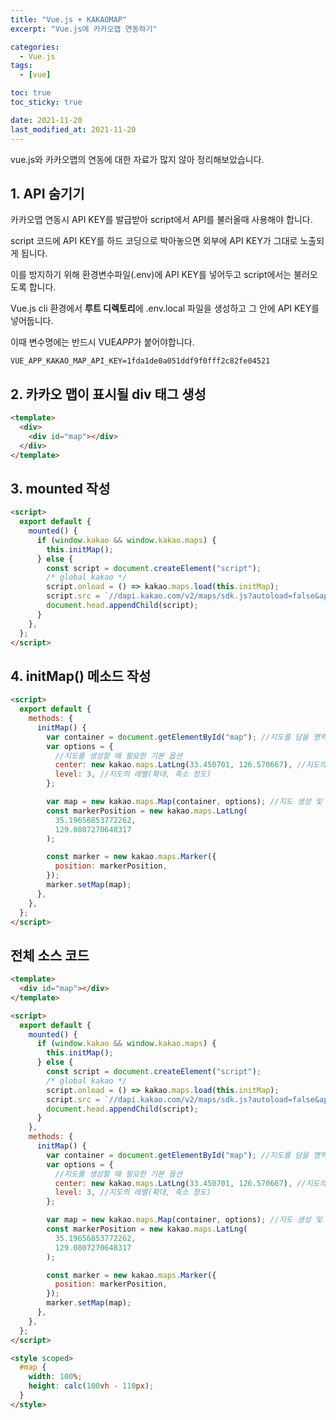 ```yaml
---
title: "Vue.js + KAKAOMAP"
excerpt: "Vue.js에 카카오맵 연동하기"

categories:
  - Vue.js
tags:
  - [vue]

toc: true
toc_sticky: true

date: 2021-11-20
last_modified_at: 2021-11-20
---
```


vue.js와 카카오맵의 연동에 대한 자료가 많지 않아 정리해보았습니다.

## 1. API 숨기기

카카오맵 연동시 API KEY를 발급받아 script에서 API를 불러올때 사용해야 합니다.

script 코드에 API KEY를 하드 코딩으로 박아놓으면 외부에 API KEY가 그대로 노출되게 됩니다.

이를 방지하기 위해 환경변수파일(.env)에 API KEY를 넣어두고 script에서는 불러오도록 합니다.

Vue.js cli 환경에서 **루트 디렉토리**에 .env.local 파일을 생성하고 그 안에 API KEY를 넣어둡니다.

이때 변수명에는 반드시 VUE*APP*가 붙어야합니다.

```
VUE_APP_KAKAO_MAP_API_KEY=1fda1de0a051ddf9f0fff2c82fe04521
```

## 2. 카카오 맵이 표시될 div 태그 생성

```html
<template>
  <div>
    <div id="map"></div>
  </div>
</template>
```

## 3. mounted 작성

```html
<script>
  export default {
    mounted() {
      if (window.kakao && window.kakao.maps) {
        this.initMap();
      } else {
        const script = document.createElement("script");
        /* global kakao */
        script.onload = () => kakao.maps.load(this.initMap);
        script.src = `//dapi.kakao.com/v2/maps/sdk.js?autoload=false&appkey=${process.env.KAKAO_MAP_API_KEY}`;
        document.head.appendChild(script);
      }
    },
  };
</script>
```

## 4. initMap() 메소드 작성

```html
<script>
  export default {
    methods: {
      initMap() {
        var container = document.getElementById("map"); //지도를 담을 영역의 DOM 레퍼런스
        var options = {
          //지도를 생성할 때 필요한 기본 옵션
          center: new kakao.maps.LatLng(33.450701, 126.570667), //지도의 중심좌표.
          level: 3, //지도의 레벨(확대, 축소 정도)
        };

        var map = new kakao.maps.Map(container, options); //지도 생성 및 객체 리턴
        const markerPosition = new kakao.maps.LatLng(
          35.19656853772262,
          129.0807270648317
        );

        const marker = new kakao.maps.Marker({
          position: markerPosition,
        });
        marker.setMap(map);
      },
    },
  };
</script>
```

## 전체 소스 코드

```html
<template>
  <div id="map"></div>
</template>

<script>
  export default {
    mounted() {
      if (window.kakao && window.kakao.maps) {
        this.initMap();
      } else {
        const script = document.createElement("script");
        /* global kakao */
        script.onload = () => kakao.maps.load(this.initMap);
        script.src = `//dapi.kakao.com/v2/maps/sdk.js?autoload=false&appkey=${process.env.KAKAO_MAP_API_KEY}`;
        document.head.appendChild(script);
      }
    },
    methods: {
      initMap() {
        var container = document.getElementById("map"); //지도를 담을 영역의 DOM 레퍼런스
        var options = {
          //지도를 생성할 때 필요한 기본 옵션
          center: new kakao.maps.LatLng(33.450701, 126.570667), //지도의 중심좌표.
          level: 3, //지도의 레벨(확대, 축소 정도)
        };

        var map = new kakao.maps.Map(container, options); //지도 생성 및 객체 리턴
        const markerPosition = new kakao.maps.LatLng(
          35.19656853772262,
          129.0807270648317
        );

        const marker = new kakao.maps.Marker({
          position: markerPosition,
        });
        marker.setMap(map);
      },
    },
  };
</script>

<style scoped>
  #map {
    width: 100%;
    height: calc(100vh - 110px);
  }
</style>
```

